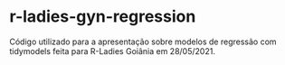 # r-ladies-gyn-regression
Código utilizado para a apresentação sobre modelos de regressão com tidymodels feita para R-Ladies Goiânia em 28/05/2021.
